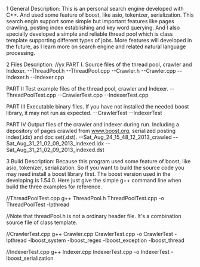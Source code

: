 1 General Description:
This is an personal search engine developed with C++. And used some feature of boost, like asio, tokenizer, serialization. This search engin support some simple but important features like pages crawling, posting index establishing and key word querying. And I also specially developed a simple and reliable thread pool which is class template supporting different types of jobs. More features will developed in the future, as I learn more on search engine and related natural language processing. 

2 Files Description:
//yx
PART I. 
	Source files of the thread pool, crawler and Indexer.
--ThreadPool.h
--ThreadPool.cpp
--Crawler.h
--Crawler.cpp
--Indexer.h
--Indexer.cpp

PART II
	Test example files of the thread pool, crawler and Indexer.
--ThreadPoolTest.cpp
--CrawlerTest.cpp
--IndexerTest.cpp

PART III
	Executable binary files. If you have not installed the needed boost library, it may not run as expected.
--CrawlerTest
--IndexerTest

PART IV
	Output files of the crawler and indexer during run. Including a depository of pages crawled from www.boost.org, serialized posting index(.idx) and doc set(.dst).
--Sat_Aug_24_15_48_12_2013_crawled
--Sat_Aug_31_21_02_09_2013_indexed.idx
--Sat_Aug_31_21_02_09_2013_indexed.dst


3 Build Description:
Because this program used some feature of boost, like asio, tokenizer, serialization. So if you want to build the source code you may need install a boost library first. The boost version used in the developing is 1.54.0. 
Here just give the simple g++ command line when build the three examples for reference.

//ThreadPoolTest.cpp
g++ ThreadPool.h ThreadPoolTest.cpp -o ThreadPoolTest -lpthread

//Note that threadPool.h is not a ordinary header file. It's a combination source file of class template.

//CrawlerTest.cpp
g++ Crawler.cpp CrawlerTest.cpp -o CrawlerTest -lpthread -lboost_system -lboost_regex -lboost_exception -lboost_thread

//IndexerTest.cpp
g++ Indexer.cpp IndexerTest.cpp -o IndexerTest -lboost_serialization

